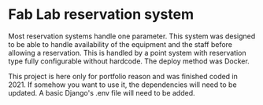 # Fab Lab reservation system

Most reservation systems handle one parameter. This system was designed to be able to handle availability of the equipment and the staff before allowing a reservation. This is handled by a point system with reservation type fully configurable without hardcode. The deploy method was Docker. 

This project is here only for portfolio reason and was finished coded in 2021. If somehow you want to use it, the dependencies will need to be updated. A basic Django's .env file will need to be added.

